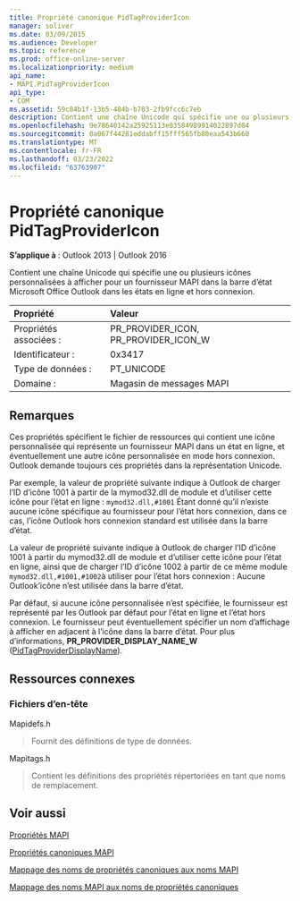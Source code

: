 ```yaml
---
title: Propriété canonique PidTagProviderIcon
manager: soliver
ms.date: 03/09/2015
ms.audience: Developer
ms.topic: reference
ms.prod: office-online-server
ms.localizationpriority: medium
api_name:
- MAPI.PidTagProviderIcon
api_type:
- COM
ms.assetid: 59c84b1f-13b5-484b-b703-2fb9fcc6c7eb
description: Contient une chaîne Unicode qui spécifie une ou plusieurs icônes personnalisées à afficher pour un fournisseur MAPI dans la barre d’état Outlook dans les états en ligne et hors connexion.
ms.openlocfilehash: 9e78640142a25925113e03584989914022897d84
ms.sourcegitcommit: 0a067f44281eddabff15fff565fb80eaa543b660
ms.translationtype: MT
ms.contentlocale: fr-FR
ms.lasthandoff: 03/23/2022
ms.locfileid: "63763907"
---
```

# <a name="pidtagprovidericon-canonical-property"></a>Propriété canonique PidTagProviderIcon

  
  
**S’applique à** : Outlook 2013 | Outlook 2016 
  
Contient une chaîne Unicode qui spécifie une ou plusieurs icônes personnalisées à afficher pour un fournisseur MAPI dans la barre d’état Microsoft Office Outlook dans les états en ligne et hors connexion.
  
|Propriété |Valeur |
|:-----|:-----|
|Propriétés associées :  <br/> |PR_PROVIDER_ICON, PR_PROVIDER_ICON_W  <br/> |
|Identificateur :  <br/> |0x3417  <br/> |
|Type de données :  <br/> |PT_UNICODE  <br/> |
|Domaine :  <br/> |Magasin de messages MAPI  <br/> |
   
## <a name="remarks"></a>Remarques

Ces propriétés spécifient le fichier de ressources qui contient une icône personnalisée qui représente un fournisseur MAPI dans un état en ligne, et éventuellement une autre icône personnalisée en mode hors connexion. Outlook demande toujours ces propriétés dans la représentation Unicode. 
  
Par exemple, la valeur de propriété suivante indique à Outlook de charger l’ID d’icône 1001 à partir de la mymod32.dll de module et d’utiliser cette icône pour l’état en ligne : `mymod32.dll,#1001` Étant donné qu’il n’existe aucune icône spécifique au fournisseur pour l’état hors connexion, dans ce cas, l’icône Outlook hors connexion standard est utilisée dans la barre d’état. 
  
La valeur de propriété suivante indique à Outlook de charger l’ID d’icône 1001 à partir du mymod32.dll de module et d’utiliser cette icône pour l’état en ligne, ainsi que de charger l’ID d’icône 1002 à partir de ce même module `mymod32.dll,#1001,#1002`à utiliser pour l’état hors connexion : Aucune Outlook’icône n’est utilisée dans la barre d’état. 
  
Par défaut, si aucune icône personnalisée n’est spécifiée, le fournisseur est représenté par les Outlook par défaut pour l’état en ligne et l’état hors connexion. Le fournisseur peut éventuellement spécifier un nom d’affichage à afficher en adjacent à l’icône dans la barre d’état. Pour plus d’informations, **PR_PROVIDER_DISPLAY_NAME_W** ([PidTagProviderDisplayName](pidtagproviderdisplayname-canonical-property.md)).
  
## <a name="related-resources"></a>Ressources connexes

### <a name="header-files"></a>Fichiers d’en-tête

Mapidefs.h
  
> Fournit des définitions de type de données.
    
Mapitags.h
  
> Contient les définitions des propriétés répertoriées en tant que noms de remplacement.
    
## <a name="see-also"></a>Voir aussi



[Propriétés MAPI](mapi-properties.md)
  
[Propriétés canoniques MAPI](mapi-canonical-properties.md)
  
[Mappage des noms de propriétés canoniques aux noms MAPI](mapping-canonical-property-names-to-mapi-names.md)
  
[Mappage des noms MAPI aux noms de propriétés canoniques](mapping-mapi-names-to-canonical-property-names.md)

